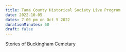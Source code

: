 ```yaml
---
title: Tama County Historical Society Live Program
date: 2022-10-05
dates: 7:00 pm on Oct 5 2022
durationMinutes: 60
draft: false
---
```

Stories of Buckingham Cemetary